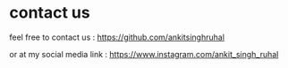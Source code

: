 # contact us

feel free to contact us : https://github.com/ankitsinghruhal

or at my social media link : https://www.instagram.com/ankit_singh_ruhal